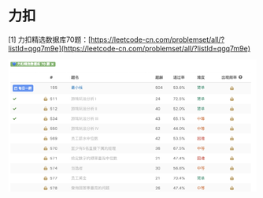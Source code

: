 # 力扣

\[1\] 力扣精选数据库70题：[https://leetcode-cn.com/problemset/all/?listId=qgq7m9e](https://leetcode-cn.com/problemset/all/?listId=qgq7m9e)

![](../.gitbook/assets/image%20%289%29.png)

